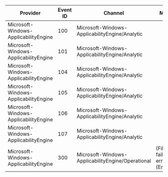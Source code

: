 Provider                               |  Event ID  |  Channel                                            |  Message
---------------------------------------|------------|-----------------------------------------------------|----------------------------------------------
Microsoft-Windows-ApplicabilityEngine  |  100       |  Microsoft-Windows-ApplicabilityEngine/Analytic     |
Microsoft-Windows-ApplicabilityEngine  |  101       |  Microsoft-Windows-ApplicabilityEngine/Analytic     |
Microsoft-Windows-ApplicabilityEngine  |  104       |  Microsoft-Windows-ApplicabilityEngine/Analytic     |
Microsoft-Windows-ApplicabilityEngine  |  105       |  Microsoft-Windows-ApplicabilityEngine/Analytic     |
Microsoft-Windows-ApplicabilityEngine  |  106       |  Microsoft-Windows-ApplicabilityEngine/Analytic     |
Microsoft-Windows-ApplicabilityEngine  |  107       |  Microsoft-Windows-ApplicabilityEngine/Analytic     |
Microsoft-Windows-ApplicabilityEngine  |  300       |  Microsoft-Windows-ApplicabilityEngine/Operational  |  {File} {Line} failed with error {ErrorCode}.